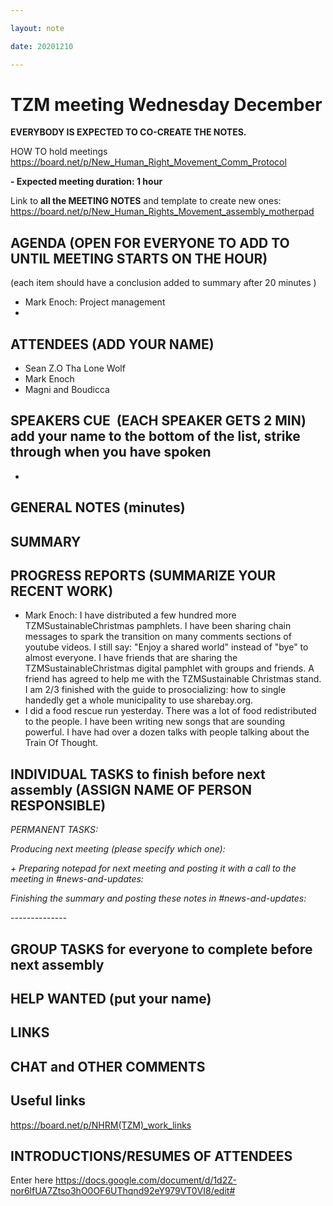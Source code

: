 ```yaml
---

layout: note

date: 20201210

---
```


# **TZM meeting Wednesday December**

**EVERYBODY IS EXPECTED TO CO-CREATE THE NOTES.**

HOW TO hold meetings <https://board.net/p/New_Human_Right_Movement_Comm_Protocol>

**- Expected meeting duration: 1 hour**

Link to **all the MEETING NOTES** and template to create new ones:     <https://board.net/p/New_Human_Rights_Movement_assembly_motherpad>

## **AGENDA** (OPEN FOR EVERYONE TO ADD TO UNTIL MEETING STARTS ON THE HOUR)

(each item should have a conclusion added to summary after 20 minutes )

* Mark Enoch: Project management
* 

## **ATTENDEES** (ADD YOUR NAME)

* Sean Z.O Tha Lone Wolf
* Mark Enoch
* Magni and Boudicca

## **SPEAKERS CUE**  (EACH SPEAKER GETS 2 MIN)  add your name to the bottom of the list, strike through when you have spoken

* 

## **GENERAL NOTES** (minutes)

## **SUMMARY**

## 

## 

## **PROGRESS REPORTS** (SUMMARIZE YOUR RECENT WORK)

* Mark Enoch: I have distributed a few hundred more TZMSustainableChristmas pamphlets. I have been sharing chain messages to spark the transition on many comments sections of youtube videos. I still say: "Enjoy a shared world" instead of "bye" to almost everyone. I have friends that are sharing the TZMSustainableChristmas digital pamphlet with groups and friends. A friend has agreed to help me with the TZMSustainable Christmas stand. I am 2/3 finished with the guide to prosocializing: how to single handedly get a whole municipality to use sharebay.org.
* I did a food rescue run yesterday. There was a  lot of food redistributed to the people. I have been writing new songs that are sounding powerful. I have had over a dozen talks with people talking about the Train Of Thought. 

## **INDIVIDUAL TASKS to finish before next assembly** (ASSIGN NAME OF PERSON RESPONSIBLE)

*PERMANENT TASKS:*

*Producing next meeting (please specify which one):*

*+ Preparing notepad for next meeting and posting it with a call to the meeting in #news-and-updates:*

*Finishing the summary and posting these notes in #news-and-updates:*

\--------------

## **GROUP TASKS for everyone to complete before next assembly**

## **HELP WANTED** (put your name)

## **LINKS**

## **CHAT and OTHER COMMENTS**

## 

## **Useful links**

<https://board.net/p/NHRM>[(TZM)_work_links](https://board.net/p/NHRM(TZM)_work_links)

## **INTRODUCTIONS/RESUMES OF ATTENDEES**

Enter here <https://docs.google.com/document/d/1d2Z-nor6lfUA7Ztso3hO0OF6UThqnd92eY979VT0VI8/edit#>